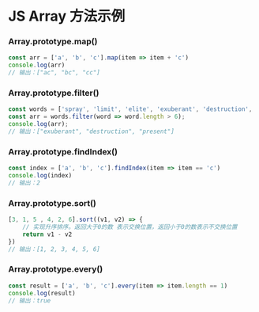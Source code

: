 # JS Array 方法示例

### Array.prototype.map()
```js
const arr = ['a', 'b', 'c'].map(item => item + 'c')
console.log(arr)
// 输出：["ac", "bc", "cc"]
```

### Array.prototype.filter()
```js
const words = ['spray', 'limit', 'elite', 'exuberant', 'destruction', 'present'];
const arr = words.filter(word => word.length > 6);
console.log(arr);
// 输出：["exuberant", "destruction", "present"]
```

### Array.prototype.findIndex()
```js
const index = ['a', 'b', 'c'].findIndex(item => item == 'c')
console.log(index)
// 输出：2
```

### Array.prototype.sort()
```js
[3, 1, 5 , 4, 2, 6].sort((v1, v2) => {
    // 实现升序排序。返回大于0的数 表示交换位置，返回小于0的数表示不交换位置
    return v1 - v2
})
// 输出：[1, 2, 3, 4, 5, 6]
```

### Array.prototype.every()
```js
const result = ['a', 'b', 'c'].every(item => item.length == 1)
console.log(result)
// 输出：true
```


